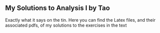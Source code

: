 ## My Solutions to Analysis I by Tao

Exactly what it says on the tin. Here you can find the Latex files, and their associated pdfs, of my solutions to the exercises in the text
